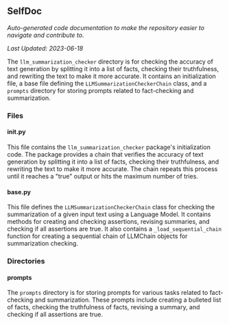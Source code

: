 <!--- START SELFDOC --->
## SelfDoc
_Auto-generated code documentation to make the repository easier to navigate and contribute to._

_Last Updated: 2023-06-18_

The `llm_summarization_checker` directory is for checking the accuracy of text generation by splitting it into a list of facts, checking their truthfulness, and rewriting the text to make it more accurate. It contains an initialization file, a base file defining the `LLMSummarizationCheckerChain` class, and a `prompts` directory for storing prompts related to fact-checking and summarization.

### Files
#### __init__.py
This file contains the `llm_summarization_checker` package's initialization code. The package provides a chain that verifies the accuracy of text generation by splitting it into a list of facts, checking their truthfulness, and rewriting the text to make it more accurate. The chain repeats this process until it reaches a "true" output or hits the maximum number of tries.

#### base.py
This file defines the `LLMSummarizationCheckerChain` class for checking the summarization of a given input text using a Language Model. It contains methods for creating and checking assertions, revising summaries, and checking if all assertions are true. It also contains a `_load_sequential_chain` function for creating a sequential chain of LLMChain objects for summarization checking.

### Directories
#### prompts
The `prompts` directory is for storing prompts for various tasks related to fact-checking and summarization. These prompts include creating a bulleted list of facts, checking the truthfulness of facts, revising a summary, and checking if all assertions are true.

<!--- END SELFDOC --->